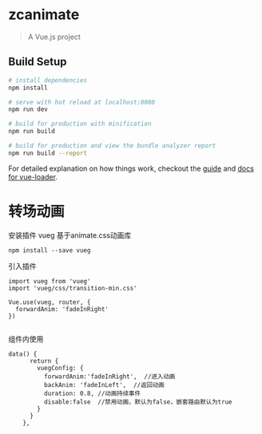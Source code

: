 # zcanimate

> A Vue.js project

## Build Setup

``` bash
# install dependencies
npm install

# serve with hot reload at localhost:8080
npm run dev

# build for production with minification
npm run build

# build for production and view the bundle analyzer report
npm run build --report
```

For detailed explanation on how things work, checkout the [guide](http://vuejs-templates.github.io/webpack/) and [docs for vue-loader](http://vuejs.github.io/vue-loader).


# 转场动画
安装插件
vueg 基于animate.css动画库
```
npm install --save vueg
```
引入插件

```$xslt
import vueg from 'vueg'
import 'vueg/css/transition-min.css'

Vue.use(vueg, router, {
  forwardAnim: 'fadeInRight'
})


```
组件内使用 
```$xslt
data() {
      return {
        vuegConfig: {
          forwardAnim:'fadeInRight',  //进入动画
          backAnim: 'fadeInLeft',  //返回动画
          duration: 0.8, //动画持续事件
          disable:false  //禁用动画，默认为false，嵌套路由默认为true  
        }
      }
    },
```
